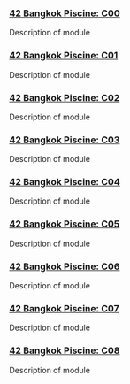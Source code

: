 ### <h3><a href="https://github.com/andrewrodgers90/42_piscine_C00">42 Bangkok Piscine: C00</a></h3>
Description of module

### <h3><a href="https://github.com/andrewrodgers90/42_piscine_C01">42 Bangkok Piscine: C01</a></h3>
Description of module

### <h3><a href="https://github.com/andrewrodgers90/42_piscine_C02">42 Bangkok Piscine: C02</a></h3>
Description of module

### <h3><a href="https://github.com/andrewrodgers90/42_piscine_C03">42 Bangkok Piscine: C03</a></h3>
Description of module

### <h3><a href="https://github.com/andrewrodgers90/42_piscine_C04">42 Bangkok Piscine: C04</a></h3>
Description of module

### <h3><a href="https://github.com/andrewrodgers90/42_piscine_C05">42 Bangkok Piscine: C05</a></h3>
Description of module

### <h3><a href="https://github.com/andrewrodgers90/42_piscine_C06">42 Bangkok Piscine: C06</a></h3>
Description of module

### <h3><a href="https://github.com/andrewrodgers90/42_piscine_C07">42 Bangkok Piscine: C07</a></h3>
Description of module

### <h3><a href="https://github.com/andrewrodgers90/42_piscine_C08">42 Bangkok Piscine: C08</a></h3>
Description of module

